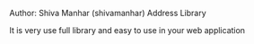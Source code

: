 Author: Shiva Manhar (shivamanhar)
Address Library

It is very use full library and easy to use in your web application

